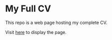 # My Full CV
This repo is a web page hosting my complete CV.

Visit [here](https://lcucurachi.github.io/) to display the page.
